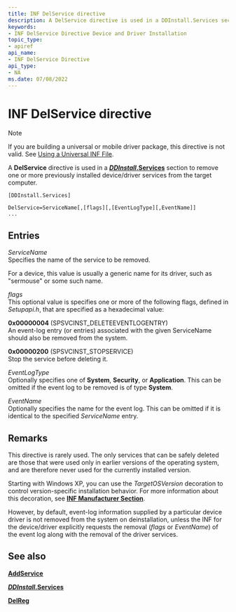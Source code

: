 ```yaml
---
title: INF DelService directive
description: A DelService directive is used in a DDInstall.Services section to remove one or more previously installed device/driver services from the target computer.
keywords:
- INF DelService Directive Device and Driver Installation
topic_type:
- apiref
api_name:
- INF DelService Directive
api_type:
- NA
ms.date: 07/08/2022
---
```


# INF DelService directive

> [!NOTE]
> If you are building a universal or mobile driver package, this directive is not valid. See [Using a Universal INF File](using-a-universal-inf-file.md).

A **DelService** directive is used in a [***DDInstall*.Services**](inf-ddinstall-services-section.md) section to remove one or more previously installed device/driver services from the target computer.

```inf
[DDInstall.Services] 
 
DelService=ServiceName[,[flags][,[EventLogType][,EventName]]
...
```

## Entries

*ServiceName*  
Specifies the name of the service to be removed.

For a device, this value is usually a generic name for its driver, such as "sermouse" or some such name.

*flags*  
This optional value is specifies one or more of the following flags, defined in *Setupapi.h*, that are specified as a hexadecimal value:

**0x00000004** (SPSVCINST_DELETEEVENTLOGENTRY)  
An event-log entry (or entries) associated with the given ServiceName should also be removed from the system.

**0x00000200** (SPSVCINST_STOPSERVICE)  
Stop the service before deleting it.

*EventLogType*  
Optionally specifies one of **System**, **Security**, or **Application**. This can be omitted if the event log to be removed is of type **System**.

*EventName*  
Optionally specifies the name for the event log. This can be omitted if it is identical to the specified *ServiceName* entry.

## Remarks

This directive is rarely used. The only services that can be safely deleted are those that were used only in earlier versions of the operating system, and are therefore never used for the currently installed version.

Starting with Windows XP, you can use the *TargetOSVersion* decoration to control version-specific installation behavior. For more information about this decoration, see [**INF Manufacturer Section**](inf-manufacturer-section.md).

However, by default, event-log information supplied by a particular device driver is not removed from the system on deinstallation, unless the INF for the device/driver explicitly requests the removal (*flags* or *EventName*) of the event log along with the removal of the driver services.

## See also

[**AddService**](inf-addservice-directive.md)

[***DDInstall*.Services**](inf-ddinstall-services-section.md)

[**DelReg**](inf-delreg-directive.md)

